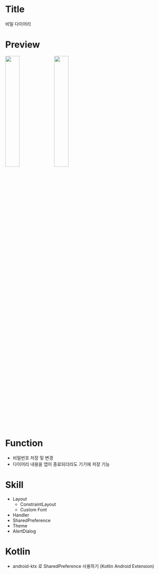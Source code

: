 # Title
비밀 다이어리

# Preview
<img src="https://user-images.githubusercontent.com/74343321/130187299-996e20b3-832f-48ca-a375-a2a0936ba92a.png" width="30%"/> <img src="https://user-images.githubusercontent.com/74343321/130186459-f6caa7e6-03f1-42d0-b650-889b7ad19485.png" width="30%"/>

# Function
 * 비밀번호 저장 및 변경
 * 다이어리 내용을 앱이 종료되더라도 기기에 저장 기능

# Skill
 * Layout
   *  ConstraintLayout
   *  Custom Font
 * Handler
 * SharedPreference
 * Theme
 * AlertDialog

# Kotlin
 * android-ktx 로 SharedPreference 사용하기 (Kotlin Android Extension)
